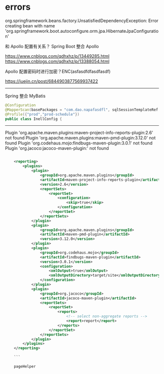 # errors

org.springframework.beans.factory.UnsatisfiedDependencyException: Error creating bean with name 'org.springframework.boot.autoconfigure.orm.jpa.HibernateJpaConfiguration'

和 Apollo 配置有关系？
Spring Boot 整合 Apollo

https://www.cnblogs.com/qdhxhz/p/13449285.html
https://www.cnblogs.com/qdhxhz/p/13388054.html

Apollo 配置密码时进行加密？ENC(asfasdfdfasdfasdf)

https://juejin.cn/post/6844903877569937422

---
Spring 整合 MyBatis
```java
@Configuration
@MapperScan(basePackages = "com.dao.napafasdfl", sqlSessionTemplateRef  = "inaSFsdfgellSqlSessionTemplate")
@Profile({"prod","prod-schedule"})
public class InellConfig {
```

---
Plugin 'org.apache.maven.plugins:maven-project-info-reports-plugin:2.6' not found
Plugin 'org.apache.maven.plugins:maven-pmd-plugin:3.12.0' not found
Plugin 'org.codehaus.mojo:findbugs-maven-plugin:3.0.1' not found
Plugin 'org.jacoco:jacoco-maven-plugin:' not found
```xml

    <reporting>
        <plugins>
            <plugin>
                <groupId>org.apache.maven.plugins</groupId>
                <artifactId>maven-project-info-reports-plugin</artifactId>
                <version>2.6</version>
                <reportSets>
                    <reportSet>
                        <configuration>
                            <skip>true</skip>
                        </configuration>
                    </reportSet>
                </reportSets>
            </plugin>
            <plugin>
                <groupId>org.apache.maven.plugins</groupId>
                <artifactId>maven-pmd-plugin</artifactId>
                <version>3.12.0</version>
            </plugin>
            <plugin>
                <groupId>org.codehaus.mojo</groupId>
                <artifactId>findbugs-maven-plugin</artifactId>
                <version>3.0.1</version>
                <configuration>
                    <xmlOutput>true</xmlOutput>
                    <xmlOutputDirectory>target/site</xmlOutputDirectory>
                </configuration>
            </plugin>
            <plugin>
                <groupId>org.jacoco</groupId>
                <artifactId>jacoco-maven-plugin</artifactId>
                <reportSets>
                    <reportSet>
                        <reports>
                            <!-- select non-aggregate reports -->
                            <report>report</report>
                        </reports>
                    </reportSet>
                </reportSets>
            </plugin>
        </plugins>
    </reporting>
    
    ```
    
    pageHelper
